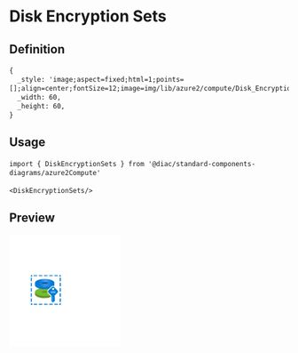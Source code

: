 # Disk Encryption Sets

## Definition

```
{
  _style: 'image;aspect=fixed;html=1;points=[];align=center;fontSize=12;image=img/lib/azure2/compute/Disk_Encryption_Sets.svg;strokeColor=none;',
  _width: 60,
  _height: 60,
}
```

## Usage

```
import { DiskEncryptionSets } from '@diac/standard-components-diagrams/azure2Compute'

<DiskEncryptionSets/>
```

## Preview

<img src="./disk-encryption-sets.png" width="200"/>
